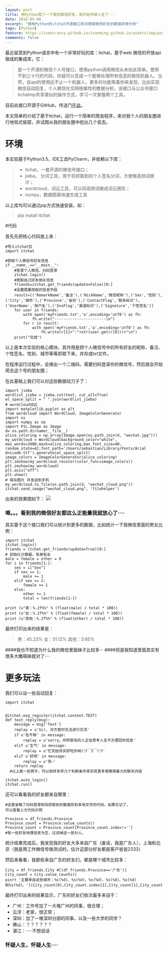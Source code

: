```yaml
---
layout: post
title: 用Python爬了一下我的微信好友，我开始怀疑人生了···
date: 2018-05-06
excerpt: "使用Python的itchat开源接口来对爬取微信好友的数据并做分析"
tags: [Python]
feature: https://ivancrancy.github.io/ivanming.github.io/assets/img/post_image/helloword_feature.jpg
comments: false
---
```

最近留意到Python语言中有一个非常好玩的库：itchat，基于web 微信的开放api做成的集成库，它：

>是一个开源的微信个人号接口，使用python调用微信从未如此简单。使用不到三十行的代码，你就可以完成一个能够处理所有信息的微信机器人。当然，该api的使用远不止一个机器人，更多的功能等着你来发现，比如实现微信自动回复，个人微信社交网络属性的数据分析。该接口与公众号接口itchatmp共享类似的操作方式，学习一次掌握两个工具。

目前此接口开源于GitHub，传送门[在此](https://github.com/littlecodersh/ItChat)。

本文简单的介绍了基于itchat，运行一个简单的爬虫程序，来对我个人的朋友圈进行地毯式偷窥，并试图从我的朋友圈中挖出几个变态。

# 环境

本实验基于Python3.5，IDE工具PyCharm，并依赖以下库：

>- itchat，一套开源的微信号接口；
>- jieba， 分词工具，用于将抓取到的个人签名分词，方便做高频词统计；
>- wordcloud，词云工具，可以将高频词做成词云图形；
>- numpy，数据图表快速生成工具

以上库均可以通过pip方式快速安装，如：

>pip install itchat

#代码

首先先把核心代码放上来：
````        
#导入itchat包
import itchat

#获取个人微信号好友信息
if __name__=="__main__":
    #登录个人微信，扫码登录
    itchat.login()
    #爬取自己好友相关信息
    friends=itchat.get_friends(update=False)[0:]
    #设置需要爬取的信息字段
    result=[('RemarkName','备注'),('NickName','微信昵称'),('Sex','性别'),('City','城市'),('Province','省份'),('ContactFlag','联系标识'),('UserName','用户名'),('SnsFlag','渠道标识'),('Signature','个性签名')]
    for user in friends:
        with open('myFriends.txt','a',encoding='utf8') as fh:
            fh.write("-----------------------\n")
        for r in result:
            with open('myFriends.txt','a',encoding='utf8') as fh:
                fh.write(r[1]+":"+str(user.get(r[0]))+"\n")
    print("完成")
````
以上是本次实验的核心模块，其作用是把个人微信号中的所有好友的昵称、备注、个性签名、性别、城市等等抓取下来，并存成txt文件。

在程序运行过程中，会弹出一个二维码，需要扫码登录你的微信号，然后就会开始爬去这个号的朋友圈；

在此基础上我们可以对这些数据动刀子了：
````
import jieba
wordlist_jieba = jieba.cut(text, cut_all=True)
wl_space_split = " ".join(wordlist_jieba)
# wordcloud词云
import matplotlib.pyplot as plt
from wordcloud import WordCloud, ImageColorGenerator
import os
import numpy as np
import PIL.Image as Image
d= os.path.dirname(__file__)
alice_coloring = np.array(Image.open(os.path.join(d, "wechat.jpg")))
my_wordcloud = WordCloud(background_color="white", max_words=2000,mask=alice_coloring,max_font_size=40, random_state=42,font_path='/Users/sebastian/Library/Fonts/Arial Unicode.ttf').generate(wl_space_split)
image_colors = ImageColorGenerator(alice_coloring)
plt.imshow(my_wordcloud.recolor(color_func=image_colors))
plt.imshow(my_wordcloud)
plt.axis("off")
plt.show()
# 保存图片 并发送到手机
my_wordcloud.to_file(os.path.join(d, "wechat_cloud.png"))
itchat.send_image("wechat_cloud.png", 'filehelper')
````
出来的效果图如下：
![](http://upload-images.jianshu.io/upload_images/7434288-860d357783516a9f.png?imageMogr2/auto-orient/strip%7CimageView2/2/w/1240)

### 嗯。。。看到我的微信好友都这么正能量我就放心了····

其实基于这个接口我们可以统计到更多的数据，比如统计一下我微信里面的男女比例：

````
import itchat
itchat.login()
friends = itchat.get_friends(update=True)[0:]
# 初始化计数器，有男有女
male = female = other = 0
for i in friends[1:]:
    sex = i["Sex"]
    if sex == 1:
        male += 1
    elif sex == 2:
        female += 1
    else:
        other += 1
        total = len(friends[1:])

print (u"男：%.2f%%" % (float(male) / total * 100))
print (u"女：%.2f%%" % (float(female) / total * 100))
print (u"其他：%.2f%%" % (float(other) / total * 100))
````

最终打印出来的结果是：
> 男：45.23%
> 女：51.12%
> 其他：3.65%

####我也不知道为什么我的微信里面妹子比较多···
####但是我知道里面其实有很多大雕萌妹就对了····

# 更多玩法

我们可以设一些自动回复：
````
import itchat  
 
 
@itchat.msg_register(itchat.content.TEXT)  
def text_reply(msg):  
    message = msg['Text']  
    replay = u'Sir, 对方暂时无法进行交流'  
    if u'在干嘛' in message:  
        replay = u'sorry，你所联系的人正在思考人生不方便回你信息'  
    elif u'生气' in message:  
        replay = u'忙完给你买好吃的呐(づ￣3￣)づ'  
    elif u'好吧' in message:  
        replay = u'乖~'  
    return replay  
  #以上是一些例子，可以依样多弄几个判断条件来实现更多很黄很暴力的聊天内容
  
itchat.auto_login()  
itchat.run() 
````
还可以看看我的好友都来自哪里：
````
#这里省略了扫码登录和将抓取到的数据存到本地文件的代码，如果忘记了，
可以查看上方代码示例

Province = df_friends.Province
Province_count = Province.value_counts()
Province_count = Province_count[Province_count.index!=''] 
#有一些好友地理信息为空，过滤掉这一部分人。
````
统计结果完成后，我发现我的好友大多来自广东（废话，我是广东人），上海和北京（我是用工作微信号做测试的，估计这部分好友都是客户爸爸2333）

然后来看看，我那些来自广东的好友们，都是哪个城市比较多：
````
City = df_friends.City #[(df_friends.Province=='广东')]
City_count = City.value_counts()
pinrt '主要来自这些城市：%s(%d)、%s(%d)、%s(%d)、%s(%d)、%s(%d)和%s(%d)。'[(City_count[0],City_count.index[1],City_count[1],City_count.index[2],City_count[2],City_count.index[3],City_count[3],City_count.index[4],City_count[4],City_count.index[5],City_count[5]))']
````
最终打印出来的结果显示，广东的好友们依次最多来自于：
- 广州：工作号加了一大堆广州的同事，很合理；
- 云浮：老家，很正常；
- 深圳：加了一堆深圳分部的同事，以及一些大学的同学？
- 佛山：？？？？？？
- 湛江：·····不想说话

### 怀疑人生，怀疑人生····